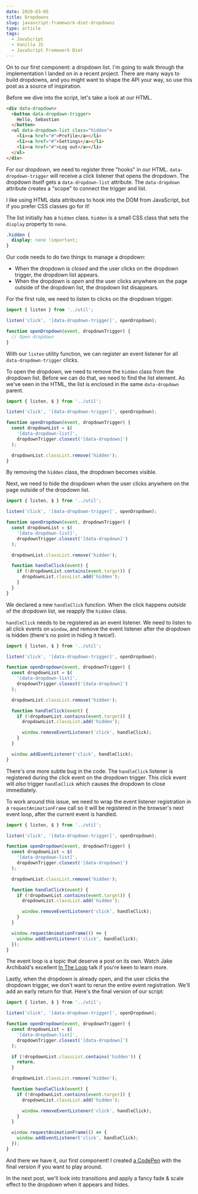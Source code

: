```yaml
---
date: 2020-03-05
title: Dropdowns
slug: javascript-framework-diet-dropdowns
type: article
tags:
  - JavaScript
  - Vanilla JS
  - JavaScript Framework Diet
---
```


On to our first component: a dropdown list. I'm going to walk through the implementation I landed on in a recent project. There are many ways to build dropdowns, and you might want to shape the API your way, so use this post as a source of inspiration.

<!--more-->

Before we dive into the script, let's take a look at our HTML.

```html
<div data-dropdown>
  <button data-dropdown-trigger>
    Hello, Sebastian
  </button>
  <ul data-dropdown-list class="hidden">
    <li><a href="#">Profile</a></li>
    <li><a href="#">Settings</a></li>
    <li><a href="#">Log out</a></li>
  </ul>
</div>
```

For our dropdown, we need to register three "hooks" in our HTML. `data-dropdown-trigger` will receive a click listener that opens the dropdown. The dropdown itself gets a `data-dropdown-list` attribute. The `data-dropdown` attribute creates a "scope" to connect the trigger and list.

<aside>I like using HTML data attributes to hook into the DOM from JavaScript, but if you prefer CSS classes go for it!</aside>

The list initially has a `hidden` class. `hidden` is a small CSS class that sets the `display` property to `none`.

```css
.hidden {
  display: none !important;
}
```

Our code needs to do two things to manage a dropdown:

- When the dropdown is *closed* and the user clicks on the dropdown trigger, the dropdown list appears.
- When the dropdown is *open* and the user clicks anywhere on the page outside of the dropdown list, the dropdown list disappears.

For the first rule, we need to listen to clicks on the dropdown trigger.

```js
import { listen } from '../util';

listen('click', '[data-dropdown-trigger]', openDropdown);

function openDropdown(event, dropdownTrigger) {
  // Open dropdown
}
```

With our `listen` utility function, we can register an event listener for all `data-dropdown-trigger` clicks.

To open the dropdown, we need to remove the `hidden` class from the dropdown list. Before we can do that, we need to find the list element. As we've seen in the HTML, the list is enclosed in the same `data-dropdown` parent.

```js {hl_lines=["6-11"]}
import { listen, $ } from '../util';

listen('click', '[data-dropdown-trigger]', openDropdown);

function openDropdown(event, dropdownTrigger) {
  const dropdownList = $(
    '[data-dropdown-list]',
    dropdownTrigger.closest('[data-dropdown]')
  );

  dropdownList.classList.remove('hidden');
}
```

By removing the `hidden` class, the dropdown becomes visible.

Next, we need to hide the dropdown when the user clicks anywhere on the page outside of the dropdown list.

```js {hl_lines=["13-17"]}
import { listen, $ } from '../util';

listen('click', '[data-dropdown-trigger]', openDropdown);

function openDropdown(event, dropdownTrigger) {
  const dropdownList = $(
    '[data-dropdown-list]',
    dropdownTrigger.closest('[data-dropdown]')
  );

  dropdownList.classList.remove('hidden');

  function handleClick(event) {
    if (!dropdownList.contains(event.target)) {
      dropdownList.classList.add('hidden');
    }
  }
}
```

We declared a new `handleClick` function. When the click happens *outside* of the dropdown list, we reapply the `hidden` class.

`handleClick` needs to be registered as an event listener. We need to listen to all click events on `window`, and remove the event listener after the dropdown is hidden (there's no point in hiding it twice!).

```js {hl_lines=["17", "21"]}
import { listen, $ } from '../util';

listen('click', '[data-dropdown-trigger]', openDropdown);

function openDropdown(event, dropdownTrigger) {
  const dropdownList = $(
    '[data-dropdown-list]',
    dropdownTrigger.closest('[data-dropdown]')
  );

  dropdownList.classList.remove('hidden');

  function handleClick(event) {
    if (!dropdownList.contains(event.target)) {
      dropdownList.classList.add('hidden');

      window.removeEventListener('click', handleClick);
    }
  }

  window.addEventListener('click', handleClick);
}
```

There's one more subtle bug in the code. The `handleClick` listener is registered during the click event on the dropdown trigger. This click event will *also* trigger `handleClick` which causes the dropdown to close immediately.

To work around this issue, we need to wrap the event listener registration in a `requestAnimationFrame` call so it will be registered in the browser's next event loop, after the current event is handled.

```js {hl_lines=["21", "23"]}
import { listen, $ } from '../util';

listen('click', '[data-dropdown-trigger]', openDropdown);

function openDropdown(event, dropdownTrigger) {
  const dropdownList = $(
    '[data-dropdown-list]',
    dropdownTrigger.closest('[data-dropdown]')
  );

  dropdownList.classList.remove('hidden');

  function handleClick(event) {
    if (!dropdownList.contains(event.target)) {
      dropdownList.classList.add('hidden');

      window.removeEventListener('click', handleClick);
    }
  }

  window.requestAnimationFrame(() => {
    window.addEventListener('click', handleClick);
  });
}
```

<aside>The event loop is a topic that deserve a post on its own. Watch Jake Archibald's excellent <a href="https://www.youtube.com/watch?v=cCOL7MC4Pl0">In The Loop</a> talk if you're keen to learn more.</aside>

Lastly, when the dropdown is already open, and the user clicks the dropdown trigger, we don't want to rerun the entire event registration. We'll add an early return for that. Here's the final version of our script:

```js {hl_lines=["11-13"]}
import { listen, $ } from '../util';

listen('click', '[data-dropdown-trigger]', openDropdown);

function openDropdown(event, dropdownTrigger) {
  const dropdownList = $(
    '[data-dropdown-list]',
    dropdownTrigger.closest('[data-dropdown]')
  );

  if (!dropdownList.classList.contains('hidden')) {
    return;
  }

  dropdownList.classList.remove('hidden');

  function handleClick(event) {
    if (!dropdownList.contains(event.target)) {
      dropdownList.classList.add('hidden');

      window.removeEventListener('click', handleClick);
    }
  }

  window.requestAnimationFrame(() => {
    window.addEventListener('click', handleClick);
  });
}
```

And there we have it, our first component! I created [a CodePen](https://codepen.io/sebdd/pen/ExjvzJP?editors=1010) with the final version if you want to play around.

In the next post, we'll look into transitions and apply a fancy fade & scale effect to the dropdown when it appears and hides.
